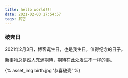 ```yaml
---
title: hello world!!!
date: 2021-02-03 17:54:57
tags: 其它
---
```

### 破壳日

2021年2月3日，博客诞生日，也是我生日，值得纪念的日子。

新事物总是然人充满期待，期待在此处发生不一样的事。

{% asset_img birth.jpg '恭喜破壳' %}

